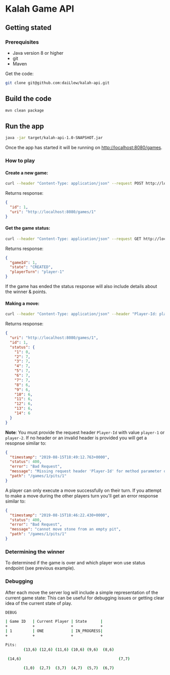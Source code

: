 
# Kalah Game API

## Getting stated
### Prerequisites
 - Java version 8 or higher
 - git
 - Maven

Get the code:
````bash
git clone git@github.com:daiLlew/kalah-api.git
````

## Build the code
````bash
mvn clean package
````

## Run the app
````bash
java -jar target/kalah-api-1.0-SNAPSHOT.jar
````
Once the app has started it will be running on [http://localhost:8080/games](http://localhost:8080/games).

### How to play

#### Create a new game:
```bash
curl --header "Content-Type: application/json" --request POST http://localhost:8080/games
```
Returns response:
```json
{
  "id": 1,
  "uri": "http://localhost:8080/games/1"
}
```

#### Get the game status:
```bash
curl --header "Content-Type: application/json" --request GET http://localhost:8080/games/1/status
```
Returns response:
```json
{
  "gameId": 1,
  "state": "CREATED",
  "playerTurn": "player-1"
}
```
If the game has ended the status response will also include details about the winner & points. 

#### Making a move:  
```bash
curl --header "Content-Type: application/json" --header "Player-Id: player-1" --request PUT http://localhost:8080/games/1/pits/1
```
Returns response:
```json
{
  "uri": "http://localhost:8080/games/1",
  "id": 1,
  "status": {
    "1": 0,
    "2": 7,
    "3": 7,
    "4": 7,
    "5": 7,
    "6": 7,
    "7": 7,
    "8": 6,
    "9": 6,
    "10": 6,
    "11": 6,
    "12": 6,
    "13": 6,
    "14": 6
  }
}
```
**Note**: You must provide the request header `Player-Id` with value `player-1` or `player-2`. If no header or an 
invalid header is provided you will get a resopnse similar to:
````json
{
  "timestamp": "2019-08-15T18:49:12.763+0000",
  "status": 400,
  "error": "Bad Request",
  "message": "Missing request header 'Player-Id' for method parameter of type String",
  "path": "/games/1/pits/1"
}
````
A player can only execute a move successfully on their turn. If you attempt to make a move during the other players 
turn you'll get an error response similar to:

````json
{
  "timestamp": "2019-08-15T18:46:22.430+0000",
  "status": 400,
  "error": "Bad Request",
  "message": "cannot move stone from an empty pit",
  "path": "/games/1/pits/1"
}
```` 
### Determining the winner
To determined if the game is over and which player won use status endpoint (see previous example).

### Debugging
After each move the server log will include a simple representation of the current game state: This can be useful for
 debugging issues or getting clear idea of the current state of play.

```bash
DEBUG

| Game ID   | Current Player | State      |
+           +                +            +
| 1         | ONE            | IN_PROGRESS|
+           +                +            +

Pits:
        (13,6) (12,6) (11,6) (10,6) (9,6)  (8,6)

 (14,6)                                           (7,7)

        (1,0)  (2,7)  (3,7)  (4,7)  (5,7)  (6,7)
```